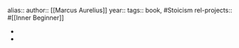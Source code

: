 alias::
author:: [[Marcus Aurelius]]
year::
tags:: book, #Stoicism
rel-projects:: #[[Inner Beginner]]


-
-
